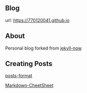 ## Blog
url: https://770120041.github.io

## About
Personal blog forked from [jekyll-now](https://github.com/barryclark/jekyll-now)

## Creating Posts
[posts-format](https://jekyllrb.com/docs/posts/)

[Markdown-CheetSheet](https://github.com/adam-p/markdown-here/wiki/Markdown-Cheatsheet)
